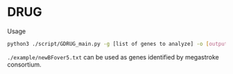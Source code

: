 # DRUG
Usage
```bash
python3 ./script/GDRUG_main.py -g [list of genes to analyze] -o [outputname]  -t ATC
```

`./example/newBFover5.txt` can be used as genes identified by megastroke consortium.
